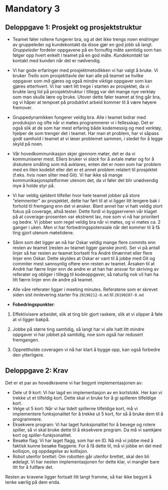 # Mandatory 3

## Deloppgave 1: Prosjekt og prosjektstruktur
* Teamet føler rollene fungerer bra, og at det ikke trengs noen endringer av gruppeleder og kundekontakt da 
disse gjør en god jobb så langt. *Gruppeleder* fordeler oppgavene på en fornuftig måte samtidig som han følger opp
hvert enkelt i teamet på en god måte. *Kundekontakt* tar kontakt med kunden når det er nødvendig. 


* Vi har gode erfaringer med prosjektmetodikken vi har valgt å bruke. Vi bruker *Trello* som prosjekttavle
der kan alle på teamet se hvilke oppgaver som *må* gjøres og også mindre viktige oppgaver som kan gjøres etterhvert.
Vi har vært litt trege i starten av prosjektet, da vi brukte lang tid på prosjektstruktur i tillegg var det mange 
nye verktøy som man skulle lære og bruke. Utover dette føler teamet at ting går bra, og vi håper at tempoet på produktivt 
arbeid kommer til å være høyere fremover. 

* Gruppedynamikken fungerer veldig bra. Alle i teamet bidrar med produksjon og ofte når vi møtes programmerer vi 
i fellesskap. Det er også slik at de som har mest erfaring både kodemessig og med verktøy, hjelper de som trenger det 
i teamet. Har man et problem, har vi såpass godt samhold i teamet at vi løser problemet sammen, i stedet for å legge 
skyld på noen.

* Vår hovedkommunikasjon skjer gjennom møter, det er da vi kommuniserer mest. Ellers bruker vi *slack* for å avtale møter 
og for å diskutere småting som må avklares, enten det er noen som har problem med en liten kodebit eller det er et annet 
problem relatert til prosjektet (f.eks. hvis noen sliter med Git). Vi har ikke så mange kommunikasjonsplatformer utenom det,
da vi føler det blir unødvendig mye å holde styr på.  

* Vi har veldig sjeldent tilfeller hvor hele teamet jobber på store "elemnenter" av prosjektet, dette har ført til at vi ligger
litt lengere bak i forhold til fremgang enn det vi ønsker. Blant annet har vi hatt veldig stort fokus på coverage, altså tester. 
Dette fordi vi byggserveren vår klaget på at coverage-prosenten var ekstremt lav, noe som vi nå har prioritert og bedre.
Vi jobber som regel veldig bra når vi møtes, og vi møtes ca. 2 ganger i uken. Men vi har forbedringspotensiale når det kommer
til å få ting gjort utenom møtetidene. 

* Sånn som det ligger an nå har Oskar veldig mange flere commits enn resten av teamet (resten av teamet ligger ganske jevnt).
Ser vi på antall linjer så har resten av teamet bortsett fra Andrè tilnærmet eller flere linjer enn Oskar. Dette skyldes at 
Oskar er vant til å jobbe med Git og commiter mest sannsynlig oftere enn resten av teamet. Årsaken til at Andrè har færre linjer 
enn de andre er at han har ansvar for skriving av referater og obliger i tillegg til kodeoppgaver, så naturlig nok vil han ha litt færre linjer
enn de andre på teamet.   

* Alle våre referater ligger i meeting minutes. Referatene som er skrevet siden sist innlevering starter fra `20190212-0.md`
til `20190207-0.md`

* **Fobedringspunkter**:
1. Effektivisere arbeidet, slik at ting blir gjort raskere, slik at vi slipper å føle at vi ligger bakpå. 

2. Jobbe på større ting samtidig, så langt har vi alle hatt litt mindre oppgaver vi har jobbet på samtidig, noe
som også har redusert fremgangen. 

3. Opprettholde coveragen vi nå har klart å bygge opp, kan også forbedre den ytterligere. 

## Deloppgave 2: Krav
Det er et par av hovedkravene vi har begynt implementasjonen av:
* Dele ut 9 kort: Vi har lagd en implementasjon av en kortstokk. Her kan vi trekke ut et tilfeldig kort.
Dette skal vi bruke for å gi spilleren tilfeldige kort.
* Velge ut 5 kort: Når vi har tidelt spillerne tilfeldige kort, må vi implementere funksjonalitet for å trekke
ut 5 kort, for så å bruke dem til å programmere. 
* Eksekvere program: Vi har laget funksjonalitet for å bevege og rotere spiller, så vi skal bruke dette
til å eksekvere program. Da må vi samkjøre kort og spiller-funkjsonalitet.
* Besøke flag: Vi har laget flagg, som har en ID. Nå må vi jobbe med å faktisk kunne besøke flaggene.
For å få dette til, må vi jobbe en del med kollisjon, og oppdagelse av kollisjon. 
* Robot utenfor brettet: Om robotten går utenfor brettet, skal den bli ødelagt. Vi har nesten implementasjonen
for dette klar, vi mangler bare litt for å fullføre det.

Resten av kravene ligger fortsatt litt langt framme, så har ikke begynt å tenke særlig på dem enda. 
